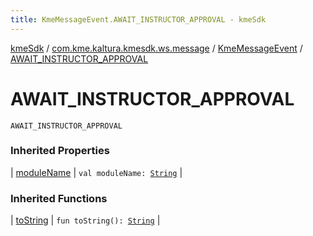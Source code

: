 ```yaml
---
title: KmeMessageEvent.AWAIT_INSTRUCTOR_APPROVAL - kmeSdk
---
```


[kmeSdk](../../index.html) / [com.kme.kaltura.kmesdk.ws.message](../index.html) / [KmeMessageEvent](index.html) / [AWAIT_INSTRUCTOR_APPROVAL](./-a-w-a-i-t_-i-n-s-t-r-u-c-t-o-r_-a-p-p-r-o-v-a-l.html)

# AWAIT_INSTRUCTOR_APPROVAL

`AWAIT_INSTRUCTOR_APPROVAL`

### Inherited Properties

| [moduleName](module-name.html) | `val moduleName: `[`String`](https://kotlinlang.org/api/latest/jvm/stdlib/kotlin/-string/index.html) |

### Inherited Functions

| [toString](to-string.html) | `fun toString(): `[`String`](https://kotlinlang.org/api/latest/jvm/stdlib/kotlin/-string/index.html) |

